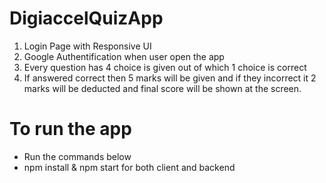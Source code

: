 # DigiaccelQuizApp

1. Login Page with Responsive UI
2. Google Authentification when user open the app
3. Every question has 4 choice is given out of which 1 choice is correct 
4. If answered correct then 5 marks will be given and if they incorrect it 2 marks will be deducted and final score will be shown at the screen. 

# To run the app

* Run the commands below 
* npm install & npm start for both client and backend 
